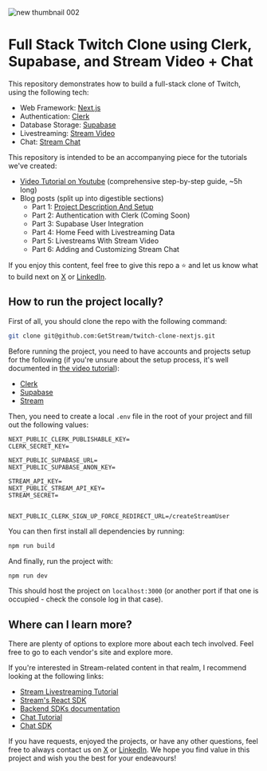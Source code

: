 ![new thumbnail 002](https://github.com/user-attachments/assets/cc6cf07d-f454-4954-8775-369e6d40b763)

# Full Stack Twitch Clone using Clerk, Supabase, and Stream Video + Chat

This repository demonstrates how to build a full-stack clone of Twitch, using the following tech:

- Web Framework: [Next.js](https://nextjs.org)
- Authentication: [Clerk](https://clerk.com)
- Database Storage: [Supabase](https://supabase.com)
- Livestreaming: [Stream Video](https://getstream.io/video/)
- Chat: [Stream Chat](https://getstream.io/chat/)

This repository is intended to be an accompanying piece for the tutorials we've created:

- [Video Tutorial on Youtube](https://youtu.be/xdaCukiHXzg) (comprehensive step-by-step guide, ~5h long)
- Blog posts (split up into digestible sections)
  - Part 1: [Project Description And Setup](https://getstream.io/blog/twitch-clone-project-setup)
  - Part 2: Authentication with Clerk (Coming Soon)
  - Part 3: Supabase User Integration
  - Part 4: Home Feed with Livestreaming Data
  - Part 5: Livestreams With Stream Video
  - Part 6: Adding and Customizing Stream Chat

If you enjoy this content, feel free to give this repo a ⭐️ and let us know what to build next on [X](https://x.com/getstream_io) or [LinkedIn](https://www.linkedin.com/company/getstream).

## How to run the project locally?

First of all, you should clone the repo with the following command:

```bash
git clone git@github.com:GetStream/twitch-clone-nextjs.git
```

Before running the project, you need to have accounts and projects setup for the following (if you're unsure about the setup process, it's well documented in [the video tutorial](https://youtu.be/xdaCukiHXzg)):

- [Clerk](https://clerk.com)
- [Supabase](https://supabase.com)
- [Stream](https://dashboard.getstream.io/)

Then, you need to create a local `.env` file in the root of your project and fill out the following values:

```
NEXT_PUBLIC_CLERK_PUBLISHABLE_KEY=
CLERK_SECRET_KEY=

NEXT_PUBLIC_SUPABASE_URL=
NEXT_PUBLIC_SUPABASE_ANON_KEY=

STREAM_API_KEY=
NEXT_PUBLIC_STREAM_API_KEY=
STREAM_SECRET=


NEXT_PUBLIC_CLERK_SIGN_UP_FORCE_REDIRECT_URL=/createStreamUser
```

You can then first install all dependencies by running:

```bash
npm run build
```

And finally, run the project with:

```bash
npm run dev
```

This should host the project on `localhost:3000` (or another port if that one is occupied - check the console log in that case).

## Where can I learn more?

There are plenty of options to explore more about each tech involved. Feel free to go to each vendor's site and explore more.

If you're interested in Stream-related content in that realm, I recommend looking at the following links:

- [Stream Livestreaming Tutorial](https://getstream.io/video/sdk/react/tutorial/livestreaming/)
- [Stream's React SDK](https://getstream.io/video/docs/react/)
- [Backend SDKs documentation](https://getstream.io/chat/docs/node/)
- [Chat Tutorial](https://getstream.io/chat/react-chat/tutorial/)
- [Chat SDK](https://getstream.io/chat/docs/sdk/react/)

If you have requests, enjoyed the projects, or have any other questions, feel free to always contact us on [X](https://x.com/getstream_io) or [LinkedIn](https://www.linkedin.com/company/getstream). We hope you find value in this project and wish you the best for your endeavours!
